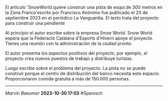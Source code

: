 El artículo 'SnowWorld quiere construir una pista de esqui de 300 metros en la Zona Franca'escrito por Francisco Anónimo fue publicado el 20 de septiembre 2023 en el periódico La Vanguardia. El texto trata del proyecto para construir una pendiente

Al principio el autor escribe sobre la empresa Snow World. Snow World espera que la Federació Catalana d'Esports d'Hivern apoye el proyecto. Tienes una reunión con la administración de la ciudad pronto.

El autor presenta los aspectos positivos del proyecto, por ejemplo, el proyecto crea nuevos puestos de trabajo y distribuye turistas.

Luego escribe sobre el problema del proyecto. La pista no se puede construir porque el centro de distribución del banco necesita este espacio. Proporcionaron comida gratuita a más de 150.000 personas.

---
*Marvin Baeumer* **2023-10-30 17:03** #Spanisch